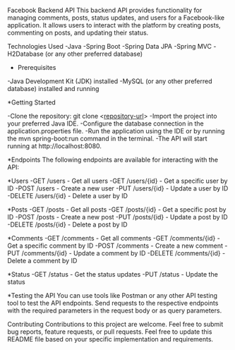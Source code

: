 Facebook Backend API
This backend API provides functionality for managing comments, posts, status updates, and users for a Facebook-like application. It allows users to interact with the platform by creating posts, commenting on posts, and updating their status.

Technologies Used
-Java
-Spring Boot
-Spring Data JPA
-Spring MVC
-H2Database (or any other preferred database)

* Prerequisites
  
-Java Development Kit (JDK) installed
-MySQL (or any other preferred database) installed and running

*Getting Started

-Clone the repository: git clone <[repository-url](https://github.com/BrijeshPatra/FacebookBackend-restApi.git)>
-Import the project into your preferred Java IDE.
-Configure the database connection in the application.properties file.
-Run the application using the IDE or by running the mvn spring-boot:run command in the terminal.
-The API will start running at http://localhost:8080.

*Endpoints
The following endpoints are available for interacting with the API:

*Users
-GET /users - Get all users
-GET /users/{id} - Get a specific user by ID
-POST /users - Create a new user
-PUT /users/{id} - Update a user by ID
-DELETE /users/{id} - Delete a user by ID

*Posts
-GET /posts - Get all posts
-GET /posts/{id} - Get a specific post by ID
-POST /posts - Create a new post
-PUT /posts/{id} - Update a post by ID
-DELETE /posts/{id} - Delete a post by ID

*Comments
-GET /comments - Get all comments
-GET /comments/{id} - Get a specific comment by ID
-POST /comments - Create a new comment
-PUT /comments/{id} - Update a comment by ID
-DELETE /comments/{id} - Delete a comment by ID

*Status
-GET /status - Get the status updates
-PUT /status - Update the status

*Testing the API
You can use tools like Postman or any other API testing tool to test the API endpoints. Send requests to the respective endpoints with the required parameters in the request body or as query parameters.

Contributing
Contributions to this project are welcome. Feel free to submit bug reports, feature requests, or pull requests.
Feel free to update this README file based on your specific implementation and requirements.
